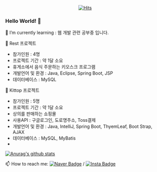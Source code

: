   <div align=center>
	
  [![Hits](https://hits.seeyoufarm.com/api/count/incr/badge.svg?url=https%3A%2F%2Fgithub.com%2Fzzsza)](https://hits.seeyoufarm.com) 
	
  </div>
  
### Hello World! 👋

<!--
**seonow/seonow** is a ✨ _special_ ✨ repository because its `README.md` (this file) appears on your GitHub profile.

👯 I’m looking to collaborate on ...
🤔 I’m looking for help with ...
💬 Ask me about ...
😄 Pronouns: ...
⚡ Fun fact: ...
Here are some ideas to get you started:
-->

🌱 I’m currently learning : 웹 개발 관련 공부중 입니다.

💬 Rest 프로젝트
 - 참가인원 : 4명
 - 프로젝트 기간 : 약 1달 소요
 - 휴게소에서 음식 주문하는 키오스크 프로그램
 - 개발언어 및 환경 : Java, Eclipse, Spring Boot, JSP
 - 데이터베이스 : MySQL
 
💬 Kittop 프로젝트
 - 참가인원 : 5명
 - 프로젝트 기간 : 약 1달 소요
 - 상의를 판매하는 쇼핑몰
 - 사용API : 구글로그인, 도로명주소, Toss결제
 - 개발언어 및 환경 : Java, IntelliJ, Spring Boot, ThyemLeaf, Boot Strap, AJAX
 - 데이터베이스 : MySQL, MyBatis
 - 
[![Anurag's github stats](https://github-readme-stats.vercel.app/api?username=seonow)](https://github.com/anuraghazra/github-readme-stats)

📫 How to reach me: [![Naver Badge](https://img.shields.io/badge/naver-03C75A?style=flat-square&logo=Naver&logoColor=white&link=mailto:howlarang12301@naver.com)](mailto:howlarang123@naver.com) / [![Insta Badge](https://img.shields.io/badge/Insta-03C75A?style=flat-square&logo=Insta&logoColor=white&link=https://www.instagram.com/achro_matic_/)](https://www.instagram.com/achro_matic_/)

